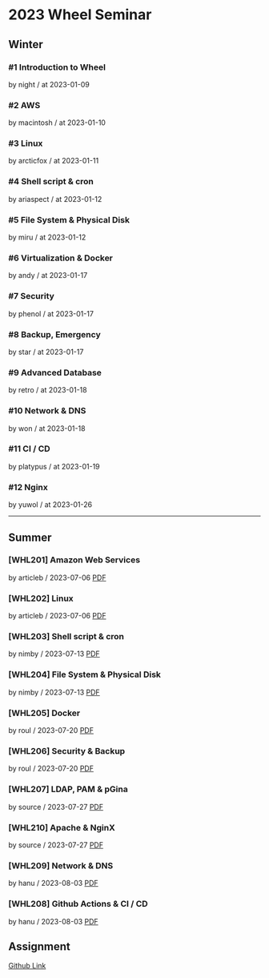 # 2023 Wheel Seminar

## Winter

### #1 Introduction to Wheel 

by night / at 2023-01-09

### #2 AWS

by macintosh / at 2023-01-10

### #3 Linux

by arcticfox / at 2023-01-11

### #4 Shell script & cron

by ariaspect / at 2023-01-12

### #5 File System & Physical Disk

by miru / at 2023-01-12

### #6 Virtualization & Docker

by andy / at 2023-01-17

### #7 Security

by phenol / at 2023-01-17

### #8 Backup, Emergency

by star / at 2023-01-17

### #9 Advanced Database

by retro / at 2023-01-18

### #10 Network & DNS

by won / at 2023-01-18

### #11 CI / CD

by platypus / at 2023-01-19

### #12 Nginx 

by yuwol / at 2023-01-26

- - -

## Summer

### [WHL201] Amazon Web Services

by articleb / 2023-07-06
[PDF](https://s3.ap-northeast-2.amazonaws.com/sparcs.home/articleb_2023s_aws.pdf)

### [WHL202] Linux

by articleb / 2023-07-06
[PDF](https://s3.ap-northeast-2.amazonaws.com/sparcs.home/articleb_2023s_linux.pdf)

### [WHL203] Shell script & cron

by nimby / 2023-07-13
[PDF](https://s3.ap-northeast-2.amazonaws.com/sparcs.home/nimby_2023s_shell.pdf)

### [WHL204] File System & Physical Disk

by nimby / 2023-07-13
[PDF](https://s3.ap-northeast-2.amazonaws.com/sparcs.home/nimby_2023s_fs.pdf)

### [WHL205] Docker

by roul / 2023-07-20
[PDF](https://s3.ap-northeast-2.amazonaws.com/sparcs.home/roul_2023s_docker.pdf)

### [WHL206] Security & Backup

by roul / 2023-07-20
[PDF](https://s3.ap-northeast-2.amazonaws.com/sparcs.home/roul_2023s_security.pdf)

### [WHL207] LDAP, PAM & pGina

by source / 2023-07-27
[PDF](https://s3.ap-northeast-2.amazonaws.com/sparcs.home/source_2023s_ldap.pdf)

### [WHL210] Apache & NginX

by source / 2023-07-27
[PDF](https://s3.ap-northeast-2.amazonaws.com/sparcs.home/source_2023s_nginx.pdf)

### [WHL209] Network & DNS

by hanu / 2023-08-03
[PDF](https://s3.ap-northeast-2.amazonaws.com/sparcs.home/hanu_2023s_network.pdf)

### [WHL208] Github Actions & CI / CD

by hanu / 2023-08-03
[PDF](https://s3.ap-northeast-2.amazonaws.com/sparcs.home/hanu_2023s_cicd.pdf)


## Assignment 

[Github Link](https://github.com/sparcs-kaist/2023-winter-wheel-assignment)
